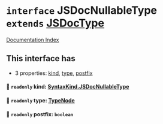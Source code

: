 # `interface` JSDocNullableType `extends` [JSDocType](../private.interface.JSDocType/README.md)

[Documentation Index](../README.md)

## This interface has

- 3 properties:
[kind](#-readonly-kind-syntaxkindjsdocnullabletype),
[type](#-readonly-type-typenode),
[postfix](#-readonly-postfix-boolean)


#### 📄 `readonly` kind: [SyntaxKind.JSDocNullableType](../private.enum.SyntaxKind/README.md#jsdocnullabletype--314)



#### 📄 `readonly` type: [TypeNode](../private.interface.TypeNode/README.md)



#### 📄 `readonly` postfix: `boolean`



